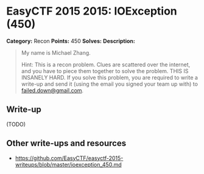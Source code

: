 # EasyCTF 2015 2015: IOException (450)

**Category:** Recon
**Points:** 450
**Solves:** 
**Description:**

> My name is Michael Zhang.
> 
> 
> Hint: This is a recon problem. Clues are scattered over the internet, and you have to piece them together to solve the problem. THIS IS INSANELY HARD. If you solve this problem, you are required to write a write-up and send it (using the email you signed your team up with) to [failed.down@gmail.com](mailto:failed.down@gmail.com).


## Write-up

(TODO)

## Other write-ups and resources

* <https://github.com/EasyCTF/easyctf-2015-writeups/blob/master/ioexception_450.md>
